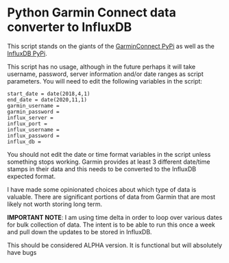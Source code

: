 # Python Garmin Connect data converter to InfluxDB

This script stands on the giants of the [GarminConnect PyPi](https://pypi.org/project/garminconnect/) as well as the [InfluxDB PyPi](https://influxdb-python.readthedocs.io/en/latest/include-readme.html). 

This script has no usage, although in the future perhaps it will take username, password, server information and/or date ranges as script parameters. You will need to edit the following variables in the script:
```
start_date = date(2018,4,1)
end_date = date(2020,11,1)
garmin_username = 
garmin_password = 
influx_server = 
influx_port = 
influx_username = 
influx_password = 
influx_db = 
```

You should not edit the date or time format variables in the script unless something stops working. Garmin provides at least 3 different date/time stamps in their data and this needs to be converted to the InfluxDB expected format.

I have made some opinionated choices about which type of data is valuable. There are significant portions of data from Garmin that are most likely not worth storing long term.

**IMPORTANT NOTE**: I am using time delta in order to loop over various dates for bulk collection of data. The intent is to be able to run this once a week and pull down the updates to be stored in InfluxDB.

This should be considered ALPHA version. It is functional but will absolutely have bugs
